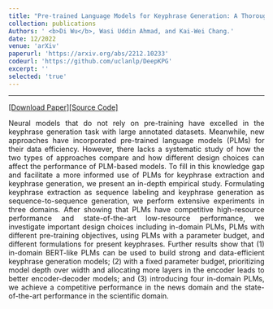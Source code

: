 ```yaml
---
title: "Pre-trained Language Models for Keyphrase Generation: A Thorough Empirical Study"
collection: publications
Authors: ' <b>Di Wu</b>, Wasi Uddin Ahmad, and Kai-Wei Chang.'
date: 12/2022
venue: 'arXiv'
paperurl: 'https://arxiv.org/abs/2212.10233'
codeurl: 'https://github.com/uclanlp/DeepKPG'
excerpt: ''
selected: 'true'
---
```

---
<a href='https://arxiv.org/pdf/2212.10233.pdf' target="_blank">[Download Paper]</a><a href='https://github.com/uclanlp/DeepKPG' target="_blank">[Source Code]</a>

<p align="justify">
Neural models that do not rely on pre-training have excelled in the keyphrase generation task with large annotated datasets. Meanwhile, new approaches have incorporated pre-trained language models (PLMs) for their data efficiency. However, there lacks a systematic study of how the two types of approaches compare and how different design choices can affect the performance of PLM-based models. To fill in this knowledge gap and facilitate a more informed use of PLMs for keyphrase extraction and keyphrase generation, we present an in-depth empirical study. Formulating keyphrase extraction as sequence labeling and keyphrase generation as sequence-to-sequence generation, we perform extensive experiments in three domains. After showing that PLMs have competitive high-resource performance and state-of-the-art low-resource performance, we investigate important design choices including in-domain PLMs, PLMs with different pre-training objectives, using PLMs with a parameter budget, and different formulations for present keyphrases. Further results show that (1) in-domain BERT-like PLMs can be used to build strong and data-efficient keyphrase generation models; (2) with a fixed parameter budget, prioritizing model depth over width and allocating more layers in the encoder leads to better encoder-decoder models; and (3) introducing four in-domain PLMs, we achieve a competitive performance in the news domain and the state-of-the-art performance in the scientific domain.
</p>
